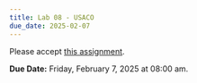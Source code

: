 ```yaml
---
title: Lab 08 - USACO
due_date: 2025-02-07
---
```



Please accept [this assignment](https://classroom.github.com/a/Pni3GO37).

**Due Date:** Friday, February 7, 2025 at 08:00 am.
